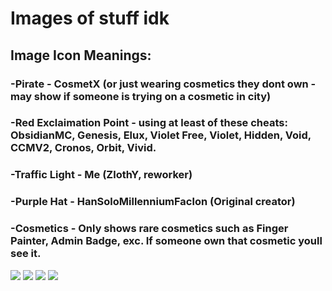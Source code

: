 # Images of stuff idk

## Image Icon Meanings:

### -Pirate - CosmetX (or just wearing cosmetics they dont own - may show if someone is trying on a cosmetic in city)

### -Red Exclaimation Point - using at least of these cheats: ObsidianMC, Genesis, Elux, Violet Free, Violet, Hidden, Void, CCMV2, Cronos, Orbit, Vivid.

### -Traffic Light - Me (ZlothY, reworker)

### -Purple Hat - HanSoloMillenniumFaclon (Original creator)

### -Cosmetics - Only shows rare cosmetics such as Finger Painter, Admin Badge, exc. If someone own that cosmetic youll see it.




<img src="https://i.imgur.com/odoLLip.jpeg">

<img src="https://i.imgur.com/h4wSYDf.jpeg">

<img src="https://i.imgur.com/1mDjDyW.jpeg">

<img src="https://i.imgur.com/QRvCW62.jpeg">

